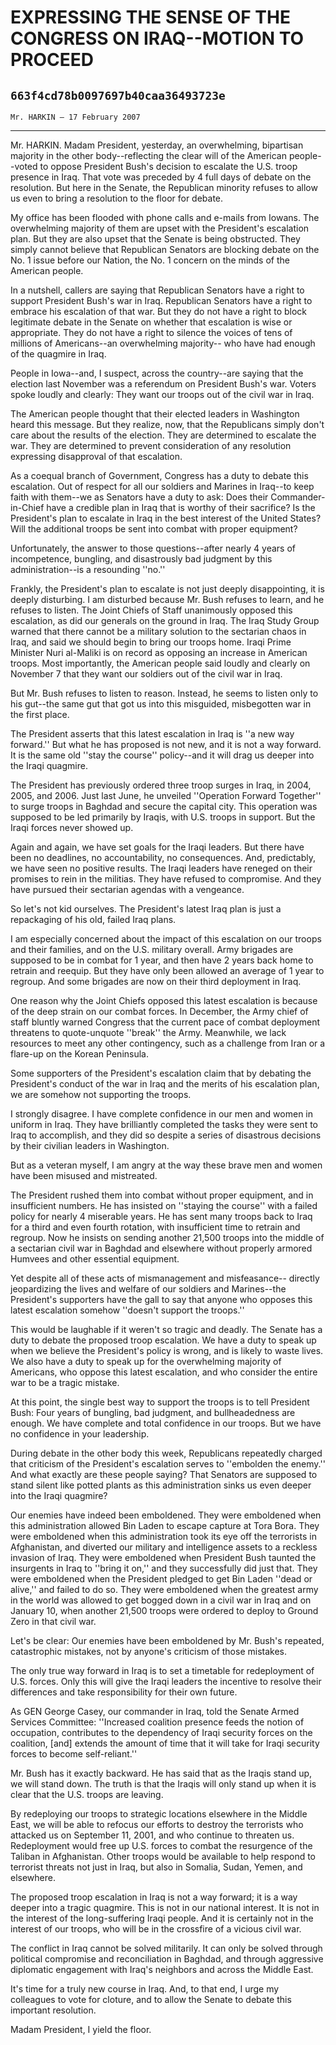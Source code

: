 # EXPRESSING THE SENSE OF THE CONGRESS ON IRAQ--MOTION TO PROCEED
## `663f4cd78b0097697b40caa36493723e`
`Mr. HARKIN — 17 February 2007`

---


Mr. HARKIN. Madam President, yesterday, an overwhelming, bipartisan 
majority in the other body--reflecting the clear will of the American 
people--voted to oppose President Bush's decision to escalate the U.S. 
troop presence in Iraq. That vote was preceded by 4 full days of debate 
on the resolution. But here in the Senate, the Republican minority 
refuses to allow us even to bring a resolution to the floor for debate.

My office has been flooded with phone calls and e-mails from Iowans. 
The overwhelming majority of them are upset with the President's 
escalation plan. But they are also upset that the Senate is being 
obstructed. They simply cannot believe that Republican Senators are 
blocking debate on the No. 1 issue before our Nation, the No. 1 concern 
on the minds of the American people.

In a nutshell, callers are saying that Republican Senators have a 
right to support President Bush's war in Iraq. Republican Senators have 
a right to embrace his escalation of that war. But they do not have a 
right to block legitimate debate in the Senate on whether that 
escalation is wise or appropriate. They do not have a right to silence 
the voices of tens of millions of Americans--an overwhelming majority--
who have had enough of the quagmire in Iraq.

People in Iowa--and, I suspect, across the country--are saying that 
the election last November was a referendum on President Bush's war. 
Voters spoke loudly and clearly: They want our troops out of the civil 
war in Iraq.

The American people thought that their elected leaders in Washington 
heard this message. But they realize, now, that the Republicans simply 
don't care about the results of the election. They are determined to 
escalate the war. They are determined to prevent consideration of any 
resolution expressing disapproval of that escalation.

As a coequal branch of Government, Congress has a duty to debate this 
escalation. Out of respect for all our soldiers and Marines in Iraq--to 
keep faith with them--we as Senators have a duty to ask: Does their 
Commander-in-Chief have a credible plan in Iraq that is worthy of their 
sacrifice? Is the President's plan to escalate in Iraq in the best 
interest of the United States? Will the additional troops be sent into 
combat with proper equipment?


Unfortunately, the answer to those questions--after nearly 4 years of 
incompetence, bungling, and disastrously bad judgment by this 
administration--is a resounding ''no.''

Frankly, the President's plan to escalate is not just deeply 
disappointing, it is deeply disturbing. I am disturbed because Mr. Bush 
refuses to learn, and he refuses to listen. The Joint Chiefs of Staff 
unanimously opposed this escalation, as did our generals on the ground 
in Iraq. The Iraq Study Group warned that there cannot be a military 
solution to the sectarian chaos in Iraq, and said we should begin to 
bring our troops home. Iraqi Prime Minister Nuri al-Maliki is on record 
as opposing an increase in American troops. Most importantly, the 
American people said loudly and clearly on November 7 that they want 
our soldiers out of the civil war in Iraq.

But Mr. Bush refuses to listen to reason. Instead, he seems to listen 
only to his gut--the same gut that got us into this misguided, 
misbegotten war in the first place.

The President asserts that this latest escalation in Iraq is ''a new 
way forward.'' But what he has proposed is not new, and it is not a way 
forward. It is the same old ''stay the course'' policy--and it will 
drag us deeper into the Iraqi quagmire.

The President has previously ordered three troop surges in Iraq, in 
2004, 2005, and 2006. Just last June, he unveiled ''Operation Forward 
Together'' to surge troops in Baghdad and secure the capital city. This 
operation was supposed to be led primarily by Iraqis, with U.S. troops 
in support. But the Iraqi forces never showed up.

Again and again, we have set goals for the Iraqi leaders. But there 
have been no deadlines, no accountability, no consequences. And, 
predictably, we have seen no positive results. The Iraqi leaders have 
reneged on their promises to rein in the militias. They have refused to 
compromise. And they have pursued their sectarian agendas with a 
vengeance.

So let's not kid ourselves. The President's latest Iraq plan is just 
a repackaging of his old, failed Iraq plans.

I am especially concerned about the impact of this escalation on our 
troops and their families, and on the U.S. military overall. Army 
brigades are supposed to be in combat for 1 year, and then have 2 years 
back home to retrain and reequip. But they have only been allowed an 
average of 1 year to regroup. And some brigades are now on their third 
deployment in Iraq.

One reason why the Joint Chiefs opposed this latest escalation is 
because of the deep strain on our combat forces. In December, the Army 
chief of staff bluntly warned Congress that the current pace of combat 
deployment threatens to quote-unquote ''break'' the Army. Meanwhile, we 
lack resources to meet any other contingency, such as a challenge from 
Iran or a flare-up on the Korean Peninsula.

Some supporters of the President's escalation claim that by debating 
the President's conduct of the war in Iraq and the merits of his 
escalation plan, we are somehow not supporting the troops.

I strongly disagree. I have complete confidence in our men and women 
in uniform in Iraq. They have brilliantly completed the tasks they were 
sent to Iraq to accomplish, and they did so despite a series of 
disastrous decisions by their civilian leaders in Washington.

But as a veteran myself, I am angry at the way these brave men and 
women have been misused and mistreated.

The President rushed them into combat without proper equipment, and 
in insufficient numbers. He has insisted on ''staying the course'' with 
a failed policy for nearly 4 miserable years. He has sent many troops 
back to Iraq for a third and even fourth rotation, with insufficient 
time to retrain and regroup. Now he insists on sending another 21,500 
troops into the middle of a sectarian civil war in Baghdad and 
elsewhere without properly armored Humvees and other essential 
equipment.

Yet despite all of these acts of mismanagement and misfeasance--
directly jeopardizing the lives and welfare of our soldiers and 
Marines--the President's supporters have the gall to say that anyone 
who opposes this latest escalation somehow ''doesn't support the 
troops.''

This would be laughable if it weren't so tragic and deadly. The 
Senate has a duty to debate the proposed troop escalation. We have a 
duty to speak up when we believe the President's policy is wrong, and 
is likely to waste lives. We also have a duty to speak up for the 
overwhelming majority of Americans, who oppose this latest escalation, 
and who consider the entire war to be a tragic mistake.

At this point, the single best way to support the troops is to tell 
President Bush: Four years of bungling, bad judgment, and 
bullheadedness are enough. We have complete and total confidence in our 
troops. But we have no confidence in your leadership.

During debate in the other body this week, Republicans repeatedly 
charged that criticism of the President's escalation serves to 
''embolden the enemy.'' And what exactly are these people saying? That 
Senators are supposed to stand silent like potted plants as this 
administration sinks us even deeper into the Iraqi quagmire?

Our enemies have indeed been emboldened. They were emboldened when 
this administration allowed Bin Laden to escape capture at Tora Bora. 
They were emboldened when this administration took its eye off the 
terrorists in Afghanistan, and diverted our military and intelligence 
assets to a reckless invasion of Iraq. They were emboldened when 
President Bush taunted the insurgents in Iraq to ''bring it on,'' and 
they successfully did just that. They were emboldened when the 
President pledged to get Bin Laden ''dead or alive,'' and failed to do 
so. They were emboldened when the greatest army in the world was 
allowed to get bogged down in a civil war in Iraq and on January 10, 
when another 21,500 troops were ordered to deploy to Ground Zero in 
that civil war.


Let's be clear: Our enemies have been emboldened by Mr. Bush's 
repeated, catastrophic mistakes, not by anyone's criticism of those 
mistakes.



The only true way forward in Iraq is to set a timetable for 
redeployment of U.S. forces. Only this will give the Iraqi leaders the 
incentive to resolve their differences and take responsibility for 
their own future.

As GEN George Casey, our commander in Iraq, told the Senate Armed 
Services Committee: ''Increased coalition presence feeds the notion of 
occupation, contributes to the dependency of Iraqi security forces on 
the coalition, [and] extends the amount of time that it will take for 
Iraqi security forces to become self-reliant.''

Mr. Bush has it exactly backward. He has said that as the Iraqis 
stand up, we will stand down. The truth is that the Iraqis will only 
stand up when it is clear that the U.S. troops are leaving.

By redeploying our troops to strategic locations elsewhere in the 
Middle East, we will be able to refocus our efforts to destroy the 
terrorists who attacked us on September 11, 2001, and who continue to 
threaten us. Redeployment would free up U.S. forces to combat the 
resurgence of the Taliban in Afghanistan. Other troops would be 
available to help respond to terrorist threats not just in Iraq, but 
also in Somalia, Sudan, Yemen, and elsewhere.

The proposed troop escalation in Iraq is not a way forward; it is a 
way deeper into a tragic quagmire. This is not in our national 
interest. It is not in the interest of the long-suffering Iraqi people. 
And it is certainly not in the interest of our troops, who will be in 
the crossfire of a vicious civil war.

The conflict in Iraq cannot be solved militarily. It can only be 
solved through political compromise and reconciliation in Baghdad, and 
through aggressive diplomatic engagement with Iraq's neighbors and 
across the Middle East.

It's time for a truly new course in Iraq. And, to that end, I urge my 
colleagues to vote for cloture, and to allow the Senate to debate this 
important resolution.

Madam President, I yield the floor.